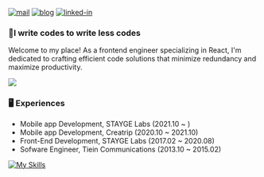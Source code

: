 [![mail](https://img.shields.io/badge/3.ria.eboda@gmail.com-EA4335?style=round-square&logo=Gmail&logoColor=white)](mailto:3.ria.eboda@gmail.com)
[![blog](https://img.shields.io/badge/Blog-5fb0b6?style=round-square&logo=Notion)](https://www.notion.so/luckypear/Lucky-Pear-58babfb58d0348d49b3a6b54968f6f82)
[![linked-in](https://img.shields.io/badge/JB_Yun-0A66C2?style=round-square&logo=LinkedIn)](https://www.linkedin.com/in/jong-bae-yun-219448106/)

### 🎈I write codes to write less codes
Welcome to my place! As a frontend engineer specializing in React, I'm dedicated to crafting efficient code solutions that minimize redundancy and maximize productivity.

![](http://github-profile-summary-cards.vercel.app/api/cards/profile-details?username=yjb94&theme=github)

### 🖥️ Experiences
- Mobile app Development, STAYGE Labs (2021.10 ~ )
- Mobile app Development, Creatrip (2020.10 ~ 2021.10)
- Front-End Development, STAYGE Labs (2017.02 ~ 2020.08)
- Sofware Engineer, Tiein Communications (2013.10 ~ 2015.02)

[![My Skills](https://skillicons.dev/icons?i=ts,react,css,npm,graphql,swift,java,c,cpp)](https://skillicons.dev)
